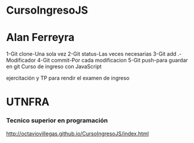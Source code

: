 # CursoIngresoJS
# Alan Ferreyra

1-Git clone-Una sola vez
2-Git status-Las veces necesarias
3-Git add .-Modificador
4-Git commit-Por cada modificacion
5-Git push-para guardar en git
Curso de ingreso con JavaScript

ejercitación y TP para rendir el examen de ingreso 
<h1>UTNFRA</h1>
<h3>Tecnico superior en programación</h3>


http://octaviovillegas.github.io/CursoIngresoJS/index.html
